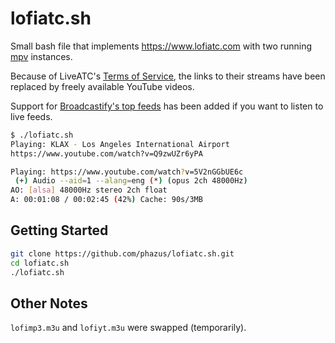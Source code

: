 # lofiatc.sh

Small bash file that implements https://www.lofiatc.com with two running [mpv](https://mpv.io/) instances.

Because of LiveATC's [Terms of Service](https://www.liveatc.net/legal/), the links to their streams have been replaced by freely available YouTube videos.

Support for [Broadcastify's top feeds](https://www.broadcastify.com/listen/top) has been added if you want to listen to live feeds.

```sh
$ ./lofiatc.sh 
Playing: KLAX - Los Angeles International Airport
https://www.youtube.com/watch?v=Q9zwUZr6yPA

Playing: https://www.youtube.com/watch?v=5V2nGGbUE6c
 (+) Audio --aid=1 --alang=eng (*) (opus 2ch 48000Hz)
AO: [alsa] 48000Hz stereo 2ch float
A: 00:01:08 / 00:02:45 (42%) Cache: 90s/3MB
```

## Getting Started

```sh
git clone https://github.com/phazus/lofiatc.sh.git
cd lofiatc.sh
./lofiatc.sh
```

## Other Notes

`lofimp3.m3u` and `lofiyt.m3u` were swapped (temporarily).